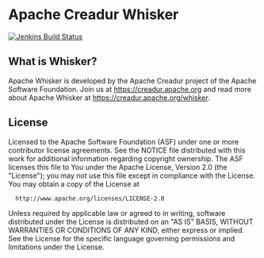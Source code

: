 # Apache Creadur Whisker

[![Jenkins Build Status](https://ci-builds.apache.org/buildStatus/icon?job=Creadur%2FCreadur-Whisker)](https://ci-builds.apache.org/job/Creadur/job/Creadur-Whisker/)

## What is Whisker?

Apache Whisker is developed by the Apache Creadur project of the Apache Software
Foundation. Join us at https://creadur.apache.org and read more about Apache Whisker
at https://creadur.apache.org/whisker.

## License

  Licensed to the Apache Software Foundation (ASF) under one or more
  contributor license agreements.  See the NOTICE file distributed with
  this work for additional information regarding copyright ownership.
  The ASF licenses this file to You under the Apache License, Version 2.0
  (the "License"); you may not use this file except in compliance with
  the License.  You may obtain a copy of the License at

      http://www.apache.org/licenses/LICENSE-2.0

  Unless required by applicable law or agreed to in writing, software
  distributed under the License is distributed on an "AS IS" BASIS,
  WITHOUT WARRANTIES OR CONDITIONS OF ANY KIND, either express or implied.
  See the License for the specific language governing permissions and
  limitations under the License.
